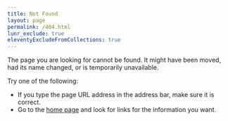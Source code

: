 ```yaml
---
title: Not Found
layout: page
permalink: /404.html
lunr_exclude: true
eleventyExcludeFromCollections: true
---
```


The page you are looking for cannot be found. It might have been moved, had its name changed, or is temporarily unavailable.

Try one of the following:

- If you type the page URL address in the address bar, make sure it is correct.
- Go to the [home page](/) and look for links for the information you want.
